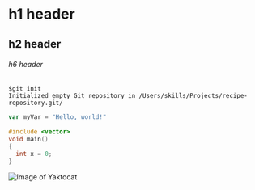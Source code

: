 # h1 header
## h2 header
###### h6 header
```
$git init
Initialized empty Git repository in /Users/skills/Projects/recipe-repository.git/
```
``` javascript
var myVar = "Hello, world!"
```
``` C++
#include <vector>
void main()
{
  int x = 0;
}
```
![Image of Yaktocat](https://octodex.github.com/images/yaktocat.png)


